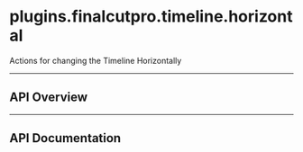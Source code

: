# plugins.finalcutpro.timeline.horizontal

Actions for changing the Timeline Horizontally

---

## API Overview

---

## API Documentation

